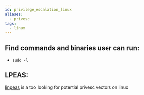 ```yaml
---
id: privilege_escalation_linux
aliases:
  - privesc
tags:
  - linux
---
```


## Find commands and binaries user can run:
  - `sudo -l`


## LPEAS:
   [linpeas](hack/tools/linpeas.md) is a tool looking for potential privesc vectors on linux
   
